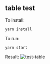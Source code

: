 ## table test

To install:

`yarn install`

To run:

`yarn start`

Result:
![test-table](https://github.com/DenniLa2/test-table/blob/master/gif/test-table.gif)